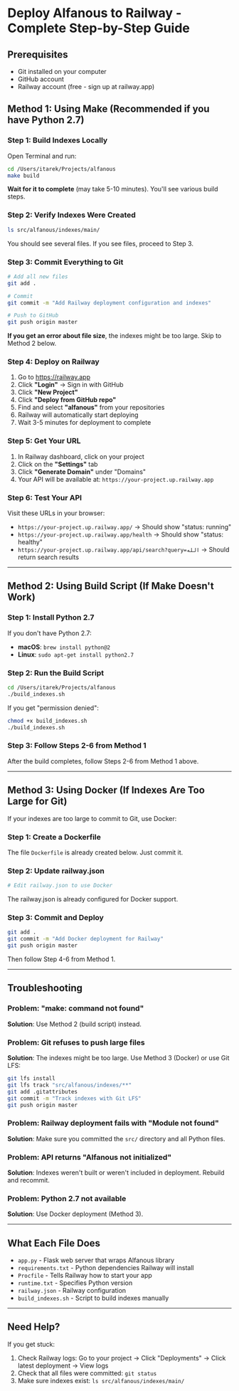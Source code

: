 # Deploy Alfanous to Railway - Complete Step-by-Step Guide

## Prerequisites
- Git installed on your computer
- GitHub account
- Railway account (free - sign up at railway.app)

## Method 1: Using Make (Recommended if you have Python 2.7)

### Step 1: Build Indexes Locally

Open Terminal and run:

```bash
cd /Users/itarek/Projects/alfanous
make build
```

**Wait for it to complete** (may take 5-10 minutes). You'll see various build steps.

### Step 2: Verify Indexes Were Created

```bash
ls src/alfanous/indexes/main/
```

You should see several files. If you see files, proceed to Step 3.

### Step 3: Commit Everything to Git

```bash
# Add all new files
git add .

# Commit
git commit -m "Add Railway deployment configuration and indexes"

# Push to GitHub
git push origin master
```

**If you get an error about file size**, the indexes might be too large. Skip to Method 2 below.

### Step 4: Deploy on Railway

1. Go to https://railway.app
2. Click **"Login"** → Sign in with GitHub
3. Click **"New Project"**
4. Click **"Deploy from GitHub repo"**
5. Find and select **"alfanous"** from your repositories
6. Railway will automatically start deploying
7. Wait 3-5 minutes for deployment to complete

### Step 5: Get Your URL

1. In Railway dashboard, click on your project
2. Click on the **"Settings"** tab
3. Click **"Generate Domain"** under "Domains"
4. Your API will be available at: `https://your-project.up.railway.app`

### Step 6: Test Your API

Visit these URLs in your browser:
- `https://your-project.up.railway.app/` → Should show "status: running"
- `https://your-project.up.railway.app/health` → Should show "status: healthy"
- `https://your-project.up.railway.app/api/search?query=الله` → Should return search results

---

## Method 2: Using Build Script (If Make Doesn't Work)

### Step 1: Install Python 2.7

If you don't have Python 2.7:
- **macOS**: `brew install python@2`
- **Linux**: `sudo apt-get install python2.7`

### Step 2: Run the Build Script

```bash
cd /Users/itarek/Projects/alfanous
./build_indexes.sh
```

If you get "permission denied":
```bash
chmod +x build_indexes.sh
./build_indexes.sh
```

### Step 3: Follow Steps 2-6 from Method 1

After the build completes, follow Steps 2-6 from Method 1 above.

---

## Method 3: Using Docker (If Indexes Are Too Large for Git)

If your indexes are too large to commit to Git, use Docker:

### Step 1: Create a Dockerfile

The file `Dockerfile` is already created below. Just commit it.

### Step 2: Update railway.json

```bash
# Edit railway.json to use Docker
```

The railway.json is already configured for Docker support.

### Step 3: Commit and Deploy

```bash
git add .
git commit -m "Add Docker deployment for Railway"
git push origin master
```

Then follow Step 4-6 from Method 1.

---

## Troubleshooting

### Problem: "make: command not found"
**Solution**: Use Method 2 (build script) instead.

### Problem: Git refuses to push large files
**Solution**: The indexes might be too large. Use Method 3 (Docker) or use Git LFS:
```bash
git lfs install
git lfs track "src/alfanous/indexes/**"
git add .gitattributes
git commit -m "Track indexes with Git LFS"
git push origin master
```

### Problem: Railway deployment fails with "Module not found"
**Solution**: Make sure you committed the `src/` directory and all Python files.

### Problem: API returns "Alfanous not initialized"
**Solution**: Indexes weren't built or weren't included in deployment. Rebuild and recommit.

### Problem: Python 2.7 not available
**Solution**: Use Docker deployment (Method 3).

---

## What Each File Does

- `app.py` - Flask web server that wraps Alfanous library
- `requirements.txt` - Python dependencies Railway will install
- `Procfile` - Tells Railway how to start your app
- `runtime.txt` - Specifies Python version
- `railway.json` - Railway configuration
- `build_indexes.sh` - Script to build indexes manually

---

## Need Help?

If you get stuck:
1. Check Railway logs: Go to your project → Click "Deployments" → Click latest deployment → View logs
2. Check that all files were committed: `git status`
3. Make sure indexes exist: `ls src/alfanous/indexes/main/`

